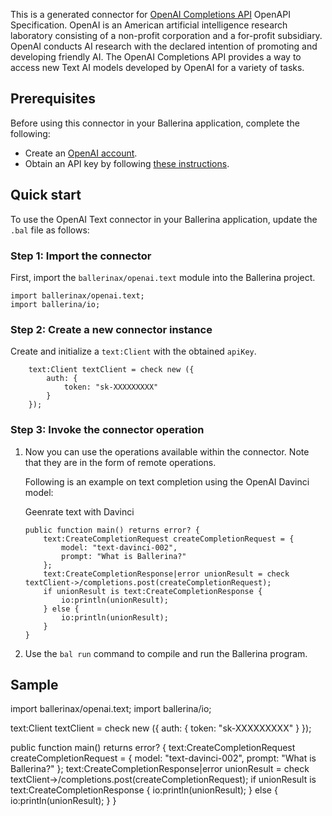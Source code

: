 This is a generated connector for [OpenAI Completions API](https://beta.openai.com/docs/api-reference/completions) OpenAPI Specification. OpenAI is an American artificial intelligence research laboratory consisting of a non-profit corporation and a for-profit subsidiary. OpenAI conducts AI research with the declared intention of promoting and developing friendly AI. The OpenAI Completions API provides a way to access new Text AI models developed by OpenAI for a variety of tasks.

## Prerequisites

Before using this connector in your Ballerina application, complete the following:

* Create an [OpenAI account](https://beta.openai.com/signup/).
* Obtain an API key by following [these instructions](https://platform.openai.com/docs/api-reference/authentication).

## Quick start

To use the OpenAI Text connector in your Ballerina application, update the `.bal` file as follows:

### Step 1: Import the connector
First, import the `ballerinax/openai.text` module into the Ballerina project.

```ballerina
import ballerinax/openai.text;
import ballerina/io;
```

### Step 2: Create a new connector instance
Create and initialize a `text:Client` with the obtained `apiKey`.
```ballerina
    text:Client textClient = check new ({
        auth: {
            token: "sk-XXXXXXXXX"
        }
    });
```

### Step 3: Invoke the connector operation
1. Now you can use the operations available within the connector. Note that they are in the form of remote operations.

    Following is an example on text completion using the OpenAI Davinci model:

    Geenrate text with Davinci

    ```ballerina
    public function main() returns error? {
        text:CreateCompletionRequest createCompletionRequest = {
            model: "text-davinci-002",
            prompt: "What is Ballerina?"
        };
        text:CreateCompletionResponse|error unionResult = check textClient->/completions.post(createCompletionRequest);
        if unionResult is text:CreateCompletionResponse {
            io:println(unionResult);
        } else {
            io:println(unionResult);
        }
    }
    ``` 
2. Use the `bal run` command to compile and run the Ballerina program.

## Sample
import ballerinax/openai.text;
import ballerina/io;

text:Client textClient = check new ({
    auth: {
        token: "sk-XXXXXXXXX"
    }
});

public function main() returns error? {
    text:CreateCompletionRequest createCompletionRequest = {
        model: "text-davinci-002",
        prompt: "What is Ballerina?"
    };
    text:CreateCompletionResponse|error unionResult = check textClient->/completions.post(createCompletionRequest);
    if unionResult is text:CreateCompletionResponse {
        io:println(unionResult);
    } else {
        io:println(unionResult);
    }
}
```